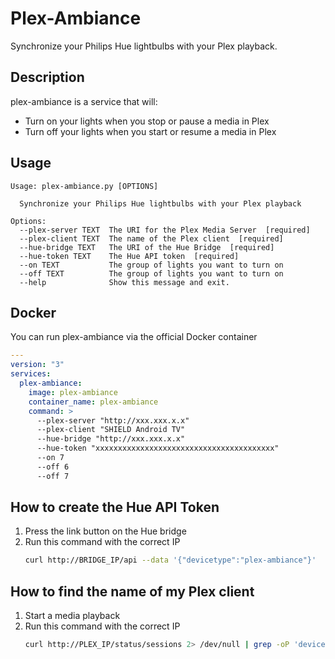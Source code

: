 # Plex-Ambiance
Synchronize your Philips Hue lightbulbs with your Plex playback.

## Description
plex-ambiance is a service that will:
- Turn on your lights when you stop or pause a media in Plex
- Turn off your lights when you start or resume a media in Plex

## Usage
```
Usage: plex-ambiance.py [OPTIONS]

  Synchronize your Philips Hue lightbulbs with your Plex playback

Options:
  --plex-server TEXT  The URI for the Plex Media Server  [required]
  --plex-client TEXT  The name of the Plex client  [required]
  --hue-bridge TEXT   The URI of the Hue Bridge  [required]
  --hue-token TEXT    The Hue API token  [required]
  --on TEXT           The group of lights you want to turn on
  --off TEXT          The group of lights you want to turn on
  --help              Show this message and exit.
```

## Docker
You can run plex-ambiance via the official Docker container
```yaml
---
version: "3"
services:
  plex-ambiance:
    image: plex-ambiance
    container_name: plex-ambiance
    command: >
      --plex-server "http://xxx.xxx.x.x"
      --plex-client "SHIELD Android TV"
      --hue-bridge "http://xxx.xxx.x.x"
      --hue-token "xxxxxxxxxxxxxxxxxxxxxxxxxxxxxxxxxxxxxxxx"
      --on 7
      --off 6
      --off 7
```

## How to create the Hue API Token
1. Press the link button on the Hue bridge
2. Run this command with the correct IP
    ```sh
    curl http://BRIDGE_IP/api --data '{"devicetype":"plex-ambiance"}' 
    ```
## How to find the name of my Plex client
1. Start a media playback
2. Run this command with the correct IP
    ```sh
    curl http://PLEX_IP/status/sessions 2> /dev/null | grep -oP 'device=".*?"'
    ```